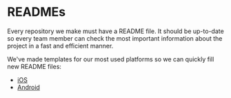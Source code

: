 # READMEs

Every repository we make must have a README file.
It should be up-to-date so every team member
can check the most important information about the project
in a fast and efficient manner.

We've made templates for our most used platforms
so we can quickly fill new README files:

- [iOS](https://github.com/futuredapp/iOS-project-template/blob/main/README.md)
- [Android](https://github.com/futuredapp/android-project-template/blob/master/README.md)
